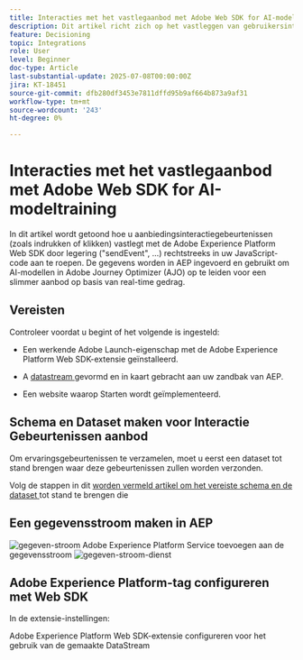 ```yaml
---
title: Interacties met het vastlegaanbod met Adobe Web SDK for AI-modeltraining
description: Dit artikel richt zich op het vastleggen van gebruikersinteractiegegevens—zoals aanbiedingsindrukkingen en klikken—met behulp van Adobe Experience Platform Web SDK (alloy.js). Deze gegevens dienen als basis voor het trainen van AI-modellen in Adobe Journey Optimizer (AJO) om aanbiedingen op intelligente wijze te rangschikken op basis van gebruikersgedrag en contextuele signalen.
feature: Decisioning
topic: Integrations
role: User
level: Beginner
doc-type: Article
last-substantial-update: 2025-07-08T00:00:00Z
jira: KT-18451
source-git-commit: dfb280df3453e7811dffd95b9af664b873a9af31
workflow-type: tm+mt
source-wordcount: '243'
ht-degree: 0%

---
```



# Interacties met het vastlegaanbod met Adobe Web SDK for AI-modeltraining

In dit artikel wordt getoond hoe u aanbiedingsinteractiegebeurtenissen (zoals indrukken of klikken) vastlegt met de Adobe Experience Platform Web SDK door legering (&quot;sendEvent&quot;, ...) rechtstreeks in uw JavaScript-code aan te roepen. De gegevens worden in AEP ingevoerd en gebruikt om AI-modellen in Adobe Journey Optimizer (AJO) op te leiden voor een slimmer aanbod op basis van real-time gedrag.

## Vereisten

Controleer voordat u begint of het volgende is ingesteld:

- Een werkende Adobe Launch-eigenschap met de Adobe Experience Platform Web SDK-extensie geïnstalleerd.

- A [ datastream ](https://experienceleague.adobe.com/en/docs/journey-optimizer/using/decisioning/experience-decisioning/collect-event-data/create-dataset) gevormd en in kaart gebracht aan uw zandbak van AEP.

- Een website waarop Starten wordt geïmplementeerd.


## Schema en Dataset maken voor Interactie Gebeurtenissen aanbod

Om ervaringsgebeurtenissen te verzamelen, moet u eerst een dataset tot stand brengen waar deze gebeurtenissen zullen worden verzonden.

Volg de stappen in dit [ worden vermeld artikel om het vereiste schema en de dataset ](https://experienceleague.adobe.com/en/docs/journey-optimizer/using/decisioning/experience-decisioning/collect-event-data/create-dataset) tot stand te brengen die

## Een gegevensstroom maken in AEP

![ gegeven-stroom ](assets/ai-model-data-stream.png)
Adobe Experience Platform Service toevoegen aan de gegevensstroom
![ gegeven-stroom-dienst ](assets/data-stream-service.png)

## Adobe Experience Platform-tag configureren met Web SDK

In de extensie-instellingen:

Adobe Experience Platform Web SDK-extensie configureren voor het gebruik van de gemaakte DataStream
